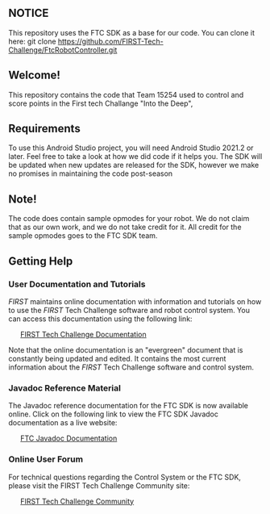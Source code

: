 ## NOTICE

This repository uses the FTC SDK as a base for our code. You can clone it here: git clone https://github.com/FIRST-Tech-Challenge/FtcRobotController.git

## Welcome!
This repository contains the code that Team 15254 used to control and score points in the First tech Challange "Into the Deep",

## Requirements
To use this Android Studio project, you will need Android Studio 2021.2 or later. Feel free to take a look at how we did code if it helps you. The SDK will be updated when new updates are released for the SDK, however we make no promises in maintaining the code post-season

## Note!
The code does contain sample opmodes for your robot. We do not claim that as our own work, and we do not take credit for it. All credit for the sample opmodes goes to the FTC SDK team.


## Getting Help
### User Documentation and Tutorials
*FIRST* maintains online documentation with information and tutorials on how to use the *FIRST* Tech Challenge software and robot control system.  You can access this documentation using the following link:

&nbsp;&nbsp;&nbsp;&nbsp;&nbsp;&nbsp;[FIRST Tech Challenge Documentation](https://ftc-docs.firstinspires.org/index.html)

Note that the online documentation is an "evergreen" document that is constantly being updated and edited.  It contains the most current information about the *FIRST* Tech Challenge software and control system.

### Javadoc Reference Material
The Javadoc reference documentation for the FTC SDK is now available online.  Click on the following link to view the FTC SDK Javadoc documentation as a live website:

&nbsp;&nbsp;&nbsp;&nbsp;&nbsp;&nbsp;[FTC Javadoc Documentation](https://javadoc.io/doc/org.firstinspires.ftc)

### Online User Forum
For technical questions regarding the Control System or the FTC SDK, please visit the FIRST Tech Challenge Community site:

&nbsp;&nbsp;&nbsp;&nbsp;&nbsp;&nbsp;[FIRST Tech Challenge Community](https://ftc-community.firstinspires.org/)







